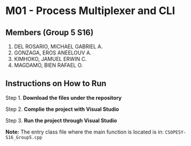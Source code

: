 # M01 - Process Multiplexer and CLI

## Members (**Group 5 S16**)
1. DEL ROSARIO, MICHAEL GABRIEL A.
2. GONZAGA, EROS ANEELOUV A.
3. KIMHOKO, JAMUEL ERWIN C.
4. MAGDAMO, BIEN RAFAEL O.

## Instructions on How to Run
Step 1. **Download the files under the repository**

Step 2. **Complie the project with Visual Studio**

Step 3. **Run the project through Visual Studio**

**Note:** The entry class file where the main function is located is in: `CSOPESY-S16_Group5.cpp`
